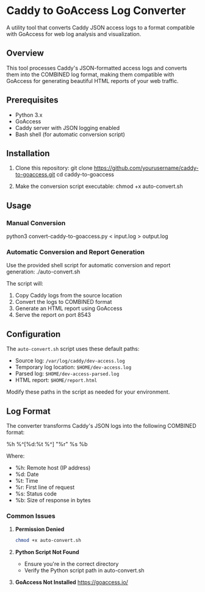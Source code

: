 # Caddy to GoAccess Log Converter

A utility tool that converts Caddy JSON access logs to a format compatible with GoAccess for web log analysis and visualization.

## Overview

This tool processes Caddy's JSON-formatted access logs and converts them into the COMBINED log format, making them compatible with GoAccess for generating beautiful HTML reports of your web traffic.

## Prerequisites

- Python 3.x
- GoAccess
- Caddy server with JSON logging enabled
- Bash shell (for automatic conversion script)

## Installation

1. Clone this repository:
git clone https://github.com/yourusername/caddy-to-goaccess.git
cd caddy-to-goaccess

2. Make the conversion script executable:
chmod +x auto-convert.sh

## Usage

### Manual Conversion

python3 convert-caddy-to-goaccess.py < input.log > output.log

### Automatic Conversion and Report Generation

Use the provided shell script for automatic conversion and report generation:
./auto-convert.sh

The script will:
1. Copy Caddy logs from the source location
2. Convert the logs to COMBINED format
3. Generate an HTML report using GoAccess
4. Serve the report on port 8543

## Configuration

The `auto-convert.sh` script uses these default paths:
- Source log: `/var/log/caddy/dev-access.log`
- Temporary log location: `$HOME/dev-access.log`
- Parsed log: `$HOME/dev-access-parsed.log`
- HTML report: `$HOME/report.html`

Modify these paths in the script as needed for your environment.

## Log Format

The converter transforms Caddy's JSON logs into the following COMBINED format:

%h %^[%d:%t %^] "%r" %s %b

Where:
- %h: Remote host (IP address)
- %d: Date
- %t: Time
- %r: First line of request
- %s: Status code
- %b: Size of response in bytes


### Common Issues

1. **Permission Denied**
   ```bash
   chmod +x auto-convert.sh
   ```

2. **Python Script Not Found**
   - Ensure you're in the correct directory
   - Verify the Python script path in auto-convert.sh

3. **GoAccess Not Installed**
https://goaccess.io/

